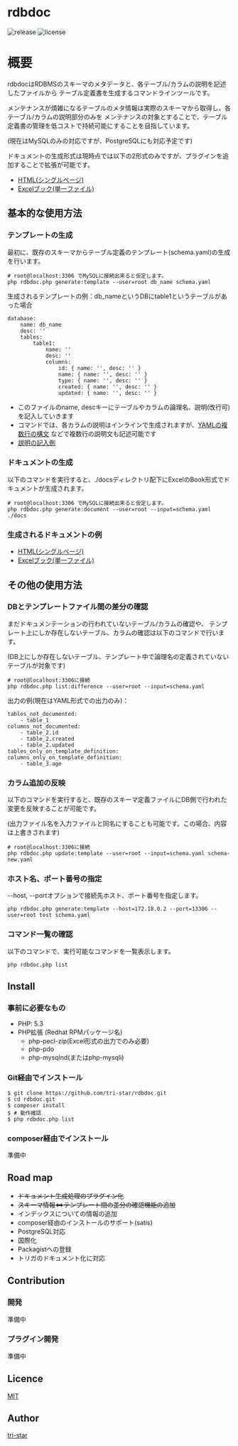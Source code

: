 rdbdoc
===================================

![release](http://img.shields.io/github/release/tri-star/rdbdoc.svg?style=flat-square)
![license](http://img.shields.io/badge/license-MIT-blue.svg?style=flat-square)

# 概要
rdbdocはRDBMSのスキーマのメタデータと、各テーブル/カラムの説明を記述したファイルから
テーブル定義書を生成するコマンドラインツールです。

メンテナンスが煩雑になるテーブルのメタ情報は実際のスキーマから取得し、各テーブル/カラムの説明部分のみを
メンテナンスの対象とすることで、テーブル定義書の管理を低コストで持続可能にすることを目指しています。

(現在はMySQLのみの対応ですが、PostgreSQLにも対応予定です)

ドキュメントの生成形式は現時点では以下の2形式のみですが、プラグインを追加することで拡張が可能です。

* [HTML(シングルページ)](http://static.urban-theory.net/projects/rdbdoc/examples/01-single-page.html)
* [Excelブック(単一ファイル)](http://static.urban-theory.net/projects/rdbdoc/examples/02-single-excel-book.xlsx)

## 基本的な使用方法

### テンプレートの生成
最初に、既存のスキーマからテーブル定義のテンプレート(schema.yaml)の生成を行います。
```
# root@localhost:3306 でMySQLに接続出来ると仮定します。
php rdbdoc.php generate:template --user=root db_name schema.yaml
```

生成されるテンプレートの例：db_nameというDBにtable1というテーブルがあった場合

```
database:
    name: db_name
    desc: ''
    tables:
        table1:
            name: ''
            desc: ''
            columns:
                id: { name: '', desc: '' }
                name: { name: '', desc: '' }
                type: { name: '', desc: '' }
                created: { name: '', desc: '' }
                updated: { name: '', desc: '' }
```

* このファイルのname, descキーにテーブルやカラムの論理名、説明(改行可)を記入していきます
* コマンドでは、各カラムの説明はインラインで生成されますが、[YAMLの複数行の構文](https://en.wikipedia.org/wiki/YAML#Block_literals) などで複数行の説明文も記述可能です
* [説明の記入例](http://static.urban-theory.net/projects/rdbdoc/examples/example.yaml)


### ドキュメントの生成
以下のコマンドを実行すると、./docsディレクトリ配下にExcelのBook形式でドキュメントが生成されます。

```
# root@localhost:3306 でMySQLに接続出来ると仮定します。
php rdbdoc.php generate:document --user=root --input=schema.yaml ./docs
```

### 生成されるドキュメントの例
* [HTML(シングルページ)](http://static.urban-theory.net/projects/rdbdoc/examples/01-single-page.html)
* [Excelブック(単一ファイル)](http://static.urban-theory.net/projects/rdbdoc/examples/02-single-excel-book.xlsx)


## その他の使用方法

### DBとテンプレートファイル間の差分の確認
まだドキュメンテーションの行われていないテーブル/カラムの確認や、
テンプレート上にしか存在しないテーブル、カラムの確認は以下のコマンドで行います。

(DB上にしか存在しないテーブル、テンプレート中で論理名の定義されていないテーブルが対象です)
```
# root@localhost:3306に接続
php rdbdoc.php list:difference --user=root --input=schema.yaml
```

出力の例(現在はYAML形式での出力のみ)：

```
tables_not_documented:
    - table_1
columns_not_documented:
    - table_2.id
    - table_2.created
    - table_2.updated
tables_only_on_template_definition:
columns_only_on_template_definition:
    - table_3.age
```

### カラム追加の反映
以下のコマンドを実行すると、既存のスキーマ定義ファイルにDB側で行われた変更を反映することが可能です。

(出力ファイル名を入力ファイルと同名にすることも可能です。この場合、内容は上書きされます)

```
# root@localhost:3306に接続
php rdbdoc.php update:template --user=root --input=schema.yaml schema-new.yaml
```

### ホスト名、ポート番号の指定
--host, --portオプションで接続先ホスト、ポート番号を指定します。

```
php rdbdoc.php generate:template --host=172.18.0.2 --port=13306 --user=root test schema.yaml
```

### コマンド一覧の確認
以下のコマンドで、実行可能なコマンドを一覧表示します。

```
php rdbdoc.php list
```

## Install

### 事前に必要なもの

* PHP: 5.3
* PHP拡張 (Redhat RPMパッケージ名)
    * php-pecl-zip(Excel形式の出力でのみ必要)
    * php-pdo
    * php-mysqlnd(またはphp-mysqli)

### Git経由でインストール

```
$ git clone https://github.com/tri-star/rdbdoc.git
$ cd rdbdoc.git
$ composer install
$ # 動作確認
$ php rdbdoc.php list
```

### composer経由でインストール

準備中


## Road map

* ~~ドキュメント生成処理のプラグイン化~~
* ~~スキーマ情報<=>テンプレート間の差分の確認機能の追加~~
* インデックスについての情報の追加
* composer経由のインストールのサポート(satis)
* PostgreSQL対応
* 国際化
* Packagistへの登録
* トリガのドキュメント化に対応

## Contribution

### 開発

準備中

### プラグイン開発

準備中


## Licence

[MIT](https://github.com/tri-star/rdbdoc/blob/master/LICENSE)

## Author

[tri-star](https://github.com/tri-star)

